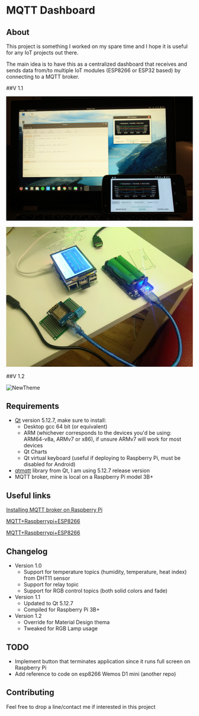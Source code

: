 # MQTT Dashboard
## About
This project is something I worked on my spare time and I hope it is useful for any IoT projects out there.

The main idea is to have this as a centralized dashboard that receives and sends data from/to multiple IoT modules (ESP8266 or ESP32 based) by connecting to a MQTT broker.

##V 1.1

![Android](images/Desktop_Android.jpg)

![RaspberryPi](images/IMG_20200223_200555277.jpg)

##V 1.2

![NewTheme](images/dashboard_demo.gif)

## Requirements
+ [Qt](https://www.qt.io/) version 5.12.7, make sure to install:
  + Desktop gcc 64 bit (or equivalent)
  + ARM (whichever corresponds to the devices you'd be using: ARM64-v8a, ARMv7 or x86), if unsure ARMv7 will work for most devices
  + Qt Charts
  + Qt virtual keyboard (useful if deploying to Raspberry Pi, must be disabled for Android)
+ [qtmqtt](https://github.com/qt/qtmqtt/releases/tag/v5.12.7) library from Qt, I am using 5.12.7 release version
+ MQTT broker, mine is local on a Raspberry Pi model 3B+

## Useful links
[Installing MQTT broker on Raspberry Pi](https://www.instructables.com/id/Installing-MQTT-BrokerMosquitto-on-Raspberry-Pi/)

[MQTT+Raspberrypi+ESP8266](https://www.instructables.com/id/How-to-Use-MQTT-With-the-Raspberry-Pi-and-ESP8266/)

[MQTT+Raspberrypi+ESP8266](https://www.hackster.io/ruchir1674/raspberry-pi-talking-to-esp8266-using-mqtt-ed9037)
## Changelog
+ Version 1.0
  + Support for temperature topics (humidity, temperature, heat index) from DHT11 sensor
  + Support for relay topic
  + Support for RGB control topics (both solid colors and fade)
+ Version 1.1
  + Updated to Qt 5.12.7
  + Compiled for Raspberry Pi 3B+
+ Version 1.2
  + Override for Material Design thema
  + Tweaked for RGB Lamp usage

## TODO
+ Implement button that terminates application since it runs full screen on Raspberry Pi
+ Add reference to code on esp8266 Wemos D1 mini (another repo)

## Contributing
Feel free to drop a line/contact me if interested in this project
